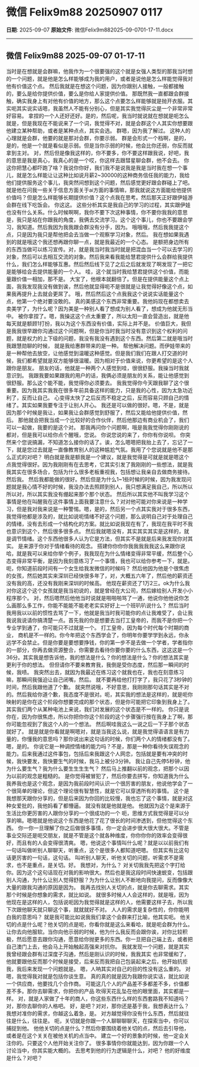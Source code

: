 # 微信 Felix9m88 20250907 0117

**日期**: 2025-09-07
**原始文件**: 微信Felix9m882025-09-0701-17-11.docx

---

## 微信 Felix9m88 2025-09-07 01-17-11

当时是在想就是会群嘛，他我作为一个很要强的这个就是女强人类型的那我当时想的一个问题，就是他是怎么样能够成为我的用户，或者是说他是怎么样能觉得我对他有价值这个点。
然后我就是在想这个问题，因为你跟别人接触，一般都接触的，要么是给你提供价值，要么是你给人家提供价值。
那既然我一直都跟会群接触，确实我身上有对他有价值的地方，那么这个点要怎么样能够就是抛开衣服。其实呃其实说实话嗯，我虽然人不能有分别心，但是其实我觉得灰尘是一个非常非常好容易。
拿捏的一个人还好还好。是的，然后呢，我当时就说就在想就是呃怎么就是，但是我现在不能说来了一个词，我觉得不对，就是会群这个人其实你想要跟他建立某种帮助，或者是某种点点，其实会选。
群嗯，因为我了解过。
这种人的心理就是会群，他要的就是那对会群，你要示弱。
群是会形式一个档啊，是的，是的，他是一个就是看似是示弱。但是当你示弱的时候，他会比你还弱，你反而就拿到主对。
对，然后但是像我这样的，你不要多，你不要这样跟我说，好吧，我的意思是我是真心，我真心的是一个哎，你这样去跟彗星聊会群，他不会去。
你这你把慧心都吓跑了啥？我说你你好，我们我不是说我是我是当时我在想一个事儿，就是怎么样能让让这种比如说月薪2~30000的这种商务信任我的能力，我给他们提供服务这个事儿，我突然间想到这个问题，然后感觉更好跟会群碰上了吧。就是他在问我一些关于信息方面关于ai方面的事情嘛，那我就说这方面能给他提供价值吗？但是怎么样能够长期提供价值？这个点我在思考。然后那天正好跟伊娃游会群在线下吃饭会。
你这这。
这些分析其实是我自己的学习的过程，其实跟伊娃也没有什么关系。什么时候啊啊，我你不要下次这种事情，你不要你我我的意思是，我只是站在你跟我的角度，我俩去交流学习。这个这个事儿，你也不要跟会学习，我知道。然后我因为我我跟会群没有分手，因为。
哦哦哦，然后我我提这个点，只是因为我只是帮他把会去当做一个观察学习对象，然后。
我在想如果我遇到的就是哦这个我还想再跟你聊一点，就是我最近的一个心态。
是额把身边所有的东西当做可以练习宣传。对，就是我当时我当时就是把混血当一个可以去学习的对象，然后可以去相互交流的对象。然后我来看我能给慧君提供什么会群给我提供什么，我们怎么样能够互惠。然后然后线下见了之后之后就发现了啊发现了一把它是能够给会去提供能量的一个人。
哇，这个就当时我给慧君提供这个价值，而能量跟价值一相加，那不是。
大宝了，他根本就翻倍了。但是在提供能量这个点上面，我我发现我没有做到诶，然后他就显得呃不是很就是让我觉得好像这个点，如果我再提升上去就会更屌了。
哦，然后然后这个点我我这个说说实话能量这个点，他第一个绝对要没敢的。
真的美感这个东西非常重要。我他妈现在都想卖去卖美学了，为什么呢？因为美是一种别人看了想成为别人看了，想成为他就无形当中。
被你拿捏了。嗯，我操这这个点太重要了，所以太阳一直会营造出，就是他每天就是额顾1打扮，我以为这个东西没有价值，实际上并不是。
价值巨大，我但是我我很早跟你沟通过这个问题啊，但是你当时我当时没有意识到这个权利的问题，就是权力的上下级的问题，我没有我没有遇到这个东西。然后第二就是哦当时我跟慧勋聊的时候，
就是我给惠群带来的是一种。
帮他解决问题。而伊娃带来的是一种帮他去放空，让他感觉到温暖这种感觉。但是我们我们在跟人打交道的时候，我们都希望就是双方能够很温暖。因为相对于价值来说，你更希望的是这个人跟你是朋友。
朋友的话，他就是一种两个人感觉到哇，很很舒服。我操当时我就意识到。
我跟我要如果跟我的用户的话，我俩必须是朋友的关系，能让他感觉到很舒服。那么这个能不能，我觉得你必须要去。
我我觉得你今天跟我聊了这个很重要。因为我其实我我在很多年前具备这样的能力，只是我的心性，因为太急功近利了，反而让自己。
心变得太快了之后反而不稳定之后，反而容易只顾自己的情绪了。其实如果我要专注于让别人开心。
我还是可以做的很好。嗯，不是，就是因为那个时候是我让，如果我让会群感觉到舒服了，然后又能给他提供价值，然后。
那他就会把我当成一个比较好的合作伙伴，然后他那边有商业机会了，我们可以一起做，我要的是这个对。
那我再问你个问题啊，哦是我我觉得你刚刚说的都对，但是我可以给你点个醒哦，您说。
你说您说的来了，你你有你说呗。
你突然来个您说搞漏，不知道怎么接你的话了。诶，怎么嗯嗯把我抬上去了，忘记了一下，就是您过去就是一直像教育别人的这种尴尬气氛。我用了个您说就是他不是那么正式的对吧？
明白就是我是额我是一个建议，就是我觉得是可就是就是嗯这个点我觉得很好。因为我刚刚有在去思考，它其实引发了我刚刚的一些想法，就是我
我其实在很多场合，包括为什么很多老板重视我，包括想让我亲自去做商务接待。然后我。
然后我都能做的很好。然后但是为什么1~1些时候的时候，因为我发现问题就是我心情不好的时候，我没办法去照顾到别人，我只想满足我自己，所以所以所以对，所以其实我没有绷起来那个那个状态。
然后所以其实他不叫我学习这个事情是他在叫醒我在这件事情上面我要注意什么？对对他可能对你来说是一种学习，但是我对我来说是一种警惕。嗯，是的，然后另一个点其实我对于很多东西，我觉得他都是涉及的，就比如说呃情绪不好这个问题，那么说明自己对于处理自己的情绪，没有去形成一个结构化的方案。就比如说我现在有了，我现在我平时不我也意识到这个，然后很多很多点。
然后我就嗯没有，其实其实其实是这样的，就是调节情绪。这个东西他很多人认为它是方法，但其实不是就是后来我发现你对其实。
是来源于你对于情绪看待的观念。
搭建你你你你我我我我我这么来跟你说哈，就是我可以来给你举个例子，我我现在为什么情绪变得非常平缓，然后整个心态变得非常平衡，是因为我刻意练习了一个事情，我也可以给你参考一下，就是。
呃，你知道前段时间有一个女生给我发微信的时候吗？
然后他因为他是个很焦虑的女孩，然后她其实来深圳已经快很多年了，对，大概五六年了，然后他的薪资还没有我的高，还没有我刚来深圳的时候高。
他现在薪资还了1万2三。ok为什么我对你这这个这个女孩就是我当初说的，就是曾经在大公司，然后嫁给别人开发小小程序那个。
对，然后嗯然后他他当时说就是啪啪啪骂了一通，他说你他他说你怎么画那么多工作，你能不能能不能老老实实好好上一个班叭叭说什么？
然后当时我用我以以前的惯性去骂了一下，他就是我当时我可能你的点让我难受了，会让我我说我说请你搞清楚一点。首先我的你是想要去当打工皇帝的，而我不是你把一个专业学到通了，你可能只不过就是一个。
打工皇帝，因为每个时代每个时期的商业，
商机是不一样的。你今年把这个东西学会了，你明年你要学学到永远，你永远学不会禁止。但是你要是要想要挣钱，你的第一步不是去做一个学者，学者指你的一部分，你再去做资源整合，你需要去看待你要你要的什么东西，这这这是一个36分。其实我是想告诉他，我的想法是什么？你的想法是什么？你的想法其实是更利于你的想法。
但但请你不要来教育我，我倒是受你态度，然后那一瞬间的时候，我啧。
我突然出去，就因为我最近在练习这个就我也在，我也在刻意练习嘛，那瞬间我强迫让自己闭嘴，然后。
就不要再给他打打字了，我只花了3秒钟的时间，然后我跟他道了个歉。
就突然说哦，不好意思，我刚刚那句话其实是不对的。然后我给你道个歉，我态度不是很对。呃，其实我的想法是这样的，就是呃你映射的是你在这个阶段你想要完成的那个状态，但是你可能把它印象到我身上了。
其实我们两个从某种电池上来说，我们对发展的这个状态是不一样的。
你只是说你在，因为你很焦虑，所以你把你你这个阶段的这个步骤强行按在我身上了啊，那你可能忽视到了我这个人的一个想法。
然后啊哇我这么一说之后一下子那个状态就好了。
就是就是你看就是啊嗯对，就是当我这么说，就是我觉得语语言是有力量的，你懂我的意思吗？那你说出来这句话的时候，你们两个人的情绪都没有了。
嗯，是的。
你说它是一种调控情绪的能力吗？不是，那是一种你看待失误观念的能力。后来我通过这件事包，包括后来我跟这个人网恋，包括就是要有冲突的时候，我快要发，我快要生气的时候，我马上被分3分钟。
我让自己先停5秒钟，他为什么要生气？我为什么要生生生生气？
然后马上推翻以前的观念，把那个以因为以前的观念是粗糙的。
是你觉得被冒犯了，然后你要去拼写，你知道我为什么我养我也是这个观念，是因为我前段时间认识一个很厉害的朋友，他说他学会了一个很简单的理论，但这个理论很有智慧性，就是它可以穿透所有的事情。
这个是我想那天跟你分享的，但是后来因为你回的比较慢，我也忘了这个事情，就是对这种女爱批的，我他妈看了都懵逼。
就没有就是他就是他。
他就因为这个是来源于生活比你更厉害的人跟你分享的一个很成功的一个
呃，思维方式我觉得是可以分享的嘛。嗯嗯就是他说这个东西是他花了花了很长的时间渗透到，但他觉得这个东西。
你一你一旦理解了你之后做很多事情，你一定会进步很大很大很大。不管是事业交际还是呃交朋友，就是不管是这个就各种维度，你你你你的效率会变得很好，而且有的人会变得很清爽。
嗯，他说这个事情叫什么呢？就是以以前我们有一句话叫做听别人聊聊天，听重点，这个是很多人都知道吧嗯。
但其实有比这句话更厉害的一句话，这句话。
叫听别人聊天，听他关切的问题，听需求不是需求，也不是重点，是关切。好。
我想对，为什么？
对关切我我先把这个字打给你。因为这个这句话现在对我的影响很大。然后也是我这段时间快速蜕变，包括跟别人沟通，为什么让别人觉得舒服？为为什么让别人不断地向我提问，反而像像大大量的跟我沟通的原因是因为。
我再去找别人关切的点，就是你去聊需求。其实那个时候是你想象的需求，就比如说。
就很多时候人人会这样的，就是哦，因为他现在是这样的人，包括说呃因为我觉得就是这样的人，他需要这样子去，所以我下次跟他聊天就只聊这个事，就就就好不对。
人人的需求是复杂性的，你你能明白我的意思吗？
就是我可能比如说我我们拿这个会群来打比喻，他其实呃。
他关切的点是什么呢？他关切的点是呃，你看你就是这么来看哈，就是呃会群为什么。
让你去向他服软。当你向他示弱的时候，他为什么我反而会跟你诶，对你比较积极，然后愿意去跟你沟通，愿意给你抛更多的东西。你一旦把自己端上去，或者把自己澳门上去，他会马上开始触起高强来对抗你。
我就发现一个问题，就是其实我曾经跟会群有过深度子沟通，然后是刚认识的时候，我我其实
也非常缓和了，他就要跟他反而那个时候是接受，后来反而我把自己包装起来之后，他开始抗拒我，我后来发现一个问题就是。
嗯，人呐其实对自己的目的性没有这么重的。
对嗯，我觉得我对就是包括你谈生意。
真的真的就是因为我跟你说实话，就比如说一个供应商，他要找几个合作商。
可能这几个人的产品差不多都差不多，价值都差不多。那你去聊需求，你把你的产品
吹得天花乱坠在他的眼里面，其实都是一样。
对，就是人家做了十年的商人，你这些东西什么样的东西套路我不知道吗？对，那你去聊你的人格吧。
好，是吧？对对，那你还是基于我，我想表达什么？我想对准你的需求，你越这么着急，是。
对方越觉得你没有什么东西，然后就往往是什么，往往是。
呃，关切就是你跟一个人聊聊聊聊天，在探索当中，你可以捕捉到他。
他他关切的点是什么？然后你要围绕着他关切的点，然后去引导他，或者是在这个关关在被他关机的点当中。
建立一个好的景象的时候，他一定会关注你的。只要这个人他开始关注你了。
很多事情你你就能达到，因为你跟一个人讨论当中，你其实能大概的。
去思考到他的行为逻辑是什么，对吧？
他的好维度是什么？对吧？

